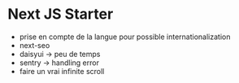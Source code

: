 # Next JS Starter

- prise en compte de la langue pour possible internationalization
- next-seo
- daisyui -> peu de temps
- sentry -> handling error
- faire un vrai infinite scroll